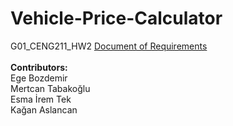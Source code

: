 # Vehicle-Price-Calculator
G01_CENG211_HW2
[Document of Requirements](https://drive.google.com/file/d/1iEOIW8stKBLJm5Kb39Sw5EkvZEljLt6C/view?usp=sharing) <br /> <br />
**Contributors:** <br />
Ege Bozdemir <br />
Mertcan Tabakoğlu <br />
Esma İrem Tek <br />
Kağan Aslancan 
